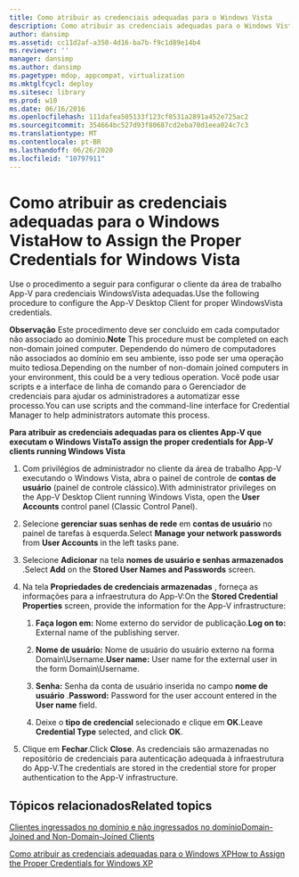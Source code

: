 ```yaml
---
title: Como atribuir as credenciais adequadas para o Windows Vista
description: Como atribuir as credenciais adequadas para o Windows Vista
author: dansimp
ms.assetid: cc11d2af-a350-4d16-ba7b-f9c1d89e14b4
ms.reviewer: ''
manager: dansimp
ms.author: dansimp
ms.pagetype: mdop, appcompat, virtualization
ms.mktglfcycl: deploy
ms.sitesec: library
ms.prod: w10
ms.date: 06/16/2016
ms.openlocfilehash: 111dafea505133f123cf8531a2891a452e725ac2
ms.sourcegitcommit: 354664bc527d93f80687cd2eba70d1eea024c7c3
ms.translationtype: MT
ms.contentlocale: pt-BR
ms.lasthandoff: 06/26/2020
ms.locfileid: "10797911"
---
```

# <span data-ttu-id="ba9d1-103">Como atribuir as credenciais adequadas para o Windows Vista</span><span class="sxs-lookup"><span data-stu-id="ba9d1-103">How to Assign the Proper Credentials for Windows Vista</span></span>


<span data-ttu-id="ba9d1-104">Use o procedimento a seguir para configurar o cliente da área de trabalho App-V para credenciais WindowsVista adequadas.</span><span class="sxs-lookup"><span data-stu-id="ba9d1-104">Use the following procedure to configure the App-V Desktop Client for proper WindowsVista credentials.</span></span>

<span data-ttu-id="ba9d1-105">**Observação**  Este procedimento deve ser concluído em cada computador não associado ao domínio.</span><span class="sxs-lookup"><span data-stu-id="ba9d1-105">**Note** This procedure must be completed on each non-domain joined computer.</span></span> <span data-ttu-id="ba9d1-106">Dependendo do número de computadores não associados ao domínio em seu ambiente, isso pode ser uma operação muito tediosa.</span><span class="sxs-lookup"><span data-stu-id="ba9d1-106">Depending on the number of non-domain joined computers in your environment, this could be a very tedious operation.</span></span> <span data-ttu-id="ba9d1-107">Você pode usar scripts e a interface de linha de comando para o Gerenciador de credenciais para ajudar os administradores a automatizar esse processo.</span><span class="sxs-lookup"><span data-stu-id="ba9d1-107">You can use scripts and the command-line interface for Credential Manager to help administrators automate this process.</span></span>

 

**<span data-ttu-id="ba9d1-108">Para atribuir as credenciais adequadas para os clientes App-V que executam o Windows Vista</span><span class="sxs-lookup"><span data-stu-id="ba9d1-108">To assign the proper credentials for App-V clients running Windows Vista</span></span>**

1.  <span data-ttu-id="ba9d1-109">Com privilégios de administrador no cliente da área de trabalho App-V executando o Windows Vista, abra o painel de controle de **contas de usuário** (painel de controle clássico).</span><span class="sxs-lookup"><span data-stu-id="ba9d1-109">With administrator privileges on the App-V Desktop Client running Windows Vista, open the **User Accounts** control panel (Classic Control Panel).</span></span>

2.  <span data-ttu-id="ba9d1-110">Selecione **gerenciar suas senhas de rede** em **contas de usuário** no painel de tarefas à esquerda.</span><span class="sxs-lookup"><span data-stu-id="ba9d1-110">Select **Manage your network passwords** from **User Accounts** in the left tasks pane.</span></span>

3.  <span data-ttu-id="ba9d1-111">Selecione **Adicionar** na tela **nomes de usuário e senhas armazenados** .</span><span class="sxs-lookup"><span data-stu-id="ba9d1-111">Select **Add** on the **Stored User Names and Passwords** screen.</span></span>

4.  <span data-ttu-id="ba9d1-112">Na tela **Propriedades de credenciais armazenadas** , forneça as informações para a infraestrutura do App-V:</span><span class="sxs-lookup"><span data-stu-id="ba9d1-112">On the **Stored Credential Properties** screen, provide the information for the App-V infrastructure:</span></span>

    1.  <span data-ttu-id="ba9d1-113">**Faça logon em:** Nome externo do servidor de publicação.</span><span class="sxs-lookup"><span data-stu-id="ba9d1-113">**Log on to:** External name of the publishing server.</span></span>

    2.  <span data-ttu-id="ba9d1-114">**Nome de usuário:** Nome de usuário do usuário externo na forma Domain\\Username.</span><span class="sxs-lookup"><span data-stu-id="ba9d1-114">**User name:** User name for the external user in the form Domain\\Username.</span></span>

    3.  <span data-ttu-id="ba9d1-115">**Senha:** Senha da conta de usuário inserida no campo **nome de usuário** .</span><span class="sxs-lookup"><span data-stu-id="ba9d1-115">**Password:** Password for the user account entered in the **User name** field.</span></span>

    4.  <span data-ttu-id="ba9d1-116">Deixe o **tipo de credencial** selecionado e clique em **OK**.</span><span class="sxs-lookup"><span data-stu-id="ba9d1-116">Leave **Credential Type** selected, and click **OK**.</span></span>

5.  <span data-ttu-id="ba9d1-117">Clique em **Fechar**.</span><span class="sxs-lookup"><span data-stu-id="ba9d1-117">Click **Close**.</span></span> <span data-ttu-id="ba9d1-118">As credenciais são armazenadas no repositório de credenciais para autenticação adequada à infraestrutura do App-V.</span><span class="sxs-lookup"><span data-stu-id="ba9d1-118">The credentials are stored in the credential store for proper authentication to the App-V infrastructure.</span></span>

## <span data-ttu-id="ba9d1-119">Tópicos relacionados</span><span class="sxs-lookup"><span data-stu-id="ba9d1-119">Related topics</span></span>


[<span data-ttu-id="ba9d1-120">Clientes ingressados no domínio e não ingressados no domínio</span><span class="sxs-lookup"><span data-stu-id="ba9d1-120">Domain-Joined and Non-Domain-Joined Clients</span></span>](domain-joined-and-non-domain-joined-clients.md)

[<span data-ttu-id="ba9d1-121">Como atribuir as credenciais adequadas para o Windows XP</span><span class="sxs-lookup"><span data-stu-id="ba9d1-121">How to Assign the Proper Credentials for Windows XP</span></span>](how-to-assign--the-proper-credentials-for-windows-xp.md)

 

 





